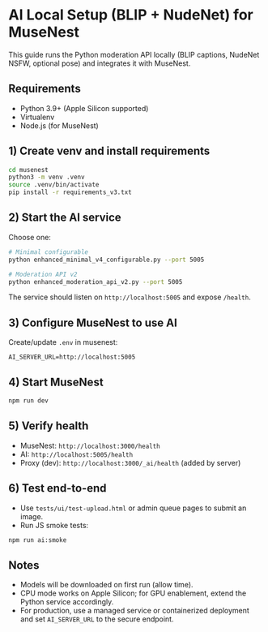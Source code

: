 # AI Local Setup (BLIP + NudeNet) for MuseNest

This guide runs the Python moderation API locally (BLIP captions, NudeNet NSFW, optional pose) and integrates it with MuseNest.

## Requirements
- Python 3.9+ (Apple Silicon supported)
- Virtualenv
- Node.js (for MuseNest)

## 1) Create venv and install requirements
```bash
cd musenest
python3 -m venv .venv
source .venv/bin/activate
pip install -r requirements_v3.txt
```

## 2) Start the AI service
Choose one:
```bash
# Minimal configurable
python enhanced_minimal_v4_configurable.py --port 5005

# Moderation API v2
python enhanced_moderation_api_v2.py --port 5005
```
The service should listen on `http://localhost:5005` and expose `/health`.

## 3) Configure MuseNest to use AI
Create/update `.env` in musenest:
```
AI_SERVER_URL=http://localhost:5005
```

## 4) Start MuseNest
```bash
npm run dev
```

## 5) Verify health
- MuseNest: `http://localhost:3000/health`
- AI: `http://localhost:5005/health`
- Proxy (dev): `http://localhost:3000/_ai/health` (added by server)

## 6) Test end-to-end
- Use `tests/ui/test-upload.html` or admin queue pages to submit an image.
- Run JS smoke tests:
```bash
npm run ai:smoke
```

## Notes
- Models will be downloaded on first run (allow time).
- CPU mode works on Apple Silicon; for GPU enablement, extend the Python service accordingly.
- For production, use a managed service or containerized deployment and set `AI_SERVER_URL` to the secure endpoint. 